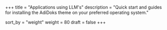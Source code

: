 +++
title = "Applications using LLM's"
description = "Quick start and guides for installing the AdiDoks theme on your preferred operating system."

sort_by = "weight"
weight = 80
draft = false
+++
